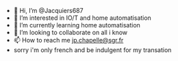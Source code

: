 - 👋 Hi, I’m @Jacquiers687
- 👀 I’m interested in IO/T and home automatisation
- 🌱 I’m currently learning home automatisation
- 💞️ I’m looking to collaborate on all i know
- 📫 How to reach me jp.chapelle@sgr.fr
- sorry i'm only french and be indulgent for my transation
